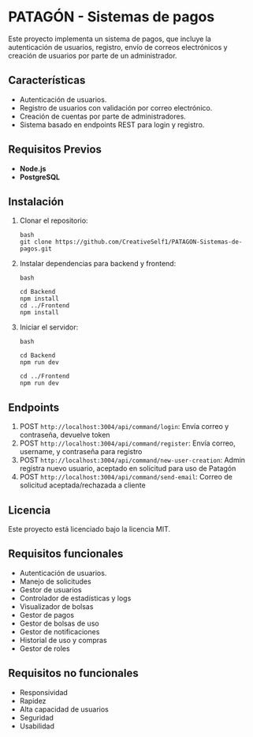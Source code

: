 # PATAGÓN - Sistemas de pagos

Este proyecto implementa un sistema de pagos, que incluye la autenticación de usuarios, registro, envío de correos electrónicos y creación de usuarios por parte de un administrador.


## Características
- Autenticación de usuarios.
- Registro de usuarios con validación por correo electrónico.
- Creación de cuentas por parte de administradores.
- Sistema basado en endpoints REST para login y registro.


## Requisitos Previos

- **Node.js** 
- **PostgreSQL** 


## Instalación

1. Clonar el repositorio:

    ```
    bash
    git clone https://github.com/CreativeSelf1/PATAGON-Sistemas-de-pagos.git
    ```
2. Instalar dependencias para backend y frontend:
    ```
    bash

    cd Backend
    npm install
    cd ../Frontend
    npm install
    ```

4. Iniciar el servidor:
    ```
    bash

    cd Backend
    npm run dev

    cd ../Frontend
    npm run dev
    ```

## Endpoints


1. POST `http://localhost:3004/api/command/login`: Envía correo y contraseña, devuelve token
2. POST `http://localhost:3004/api/command/register`: Envía correo, username, y contraseña para registro
3. POST `http://localhost:3004/api/command/new-user-creation`: Admin registra nuevo usuario, aceptado en solicitud para uso de Patagón
4. POST `http://localhost:3004/api/command/send-email`: Correo de solicitud aceptada/rechazada a cliente


## Licencia
Este proyecto está licenciado bajo la licencia MIT.

## Requisitos funcionales
- Autenticación de usuarios.
- Manejo de solicitudes
- Gestor de usuarios
- Controlador de estadísticas y logs
- Visualizador de bolsas
- Gestor de pagos
- Gestor de bolsas de uso
- Gestor de notificaciones
- Historial de uso y compras
- Gestor de roles
## Requisitos no funcionales
- Responsividad
- Rapidez
- Alta capacidad de usuarios
- Seguridad
- Usabilidad
